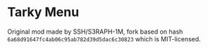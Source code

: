 # Tarky Menu

Original mod made by SSH/S3RAPH-1M, fork based on hash `6a68d91647fc4ab06c95ab782d39d5dac6c30823` which is MIT-licensed.
